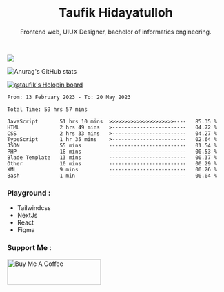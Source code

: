 
<h1 align="center">
  <b>Taufik Hidayatulloh</b>
</h1>
<p align="center">
   Frontend web, UIUX Designer, bachelor of informatics engineering.
 </p>
<br/>


![](https://komarev.com/ghpvc/?username=Taufik-H&color=red)

![Anurag's GitHub stats](https://github-readme-stats.vercel.app/api?username=Taufik-H&show_icons=true&theme=dracula&border_radius=5)



[![@taufik's Holopin board](https://holopin.me/taufik)](https://holopin.io/@taufik)

<!--START_SECTION:waka-->

```text
From: 13 February 2023 - To: 20 May 2023

Total Time: 59 hrs 57 mins

JavaScript       51 hrs 10 mins  >>>>>>>>>>>>>>>>>>>>>----   85.35 %
HTML             2 hrs 49 mins   >------------------------   04.72 %
CSS              2 hrs 33 mins   >------------------------   04.27 %
TypeScript       1 hr 35 mins    >------------------------   02.64 %
JSON             55 mins         -------------------------   01.54 %
PHP              18 mins         -------------------------   00.53 %
Blade Template   13 mins         -------------------------   00.37 %
Other            10 mins         -------------------------   00.29 %
XML              9 mins          -------------------------   00.26 %
Bash             1 min           -------------------------   00.04 %
```

<!--END_SECTION:waka-->
### Playground :
- Tailwindcss
- NextJs
- React
- Figma

### Support Me :
<a href="https://www.buymeacoffee.com/opik" target="_blank"><img src="https://cdn.buymeacoffee.com/buttons/v2/default-yellow.png" alt="Buy Me A Coffee" style="height: 60px !important;width: 217px !important;" ></a>
